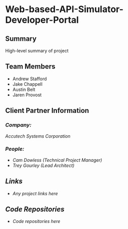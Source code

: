 # Web-based-API-Simulator-Developer-Portal
## Summary
High-level summary of project

## Team Members
- Andrew Stafford
- Jake Chappell
- Austin Belt
- Jaren Provost

## Client Partner Information
### <em>Company:<em> 
Accutech Systems Corporation

### <em>People:</em>
<ul>
    <li>Cam Dowless (Technical Project Manager)
    <li>Trey Gourley (Lead Architect)
</ul>

## Links
- Any project links here

## Code Repositories
- Code repositories here
